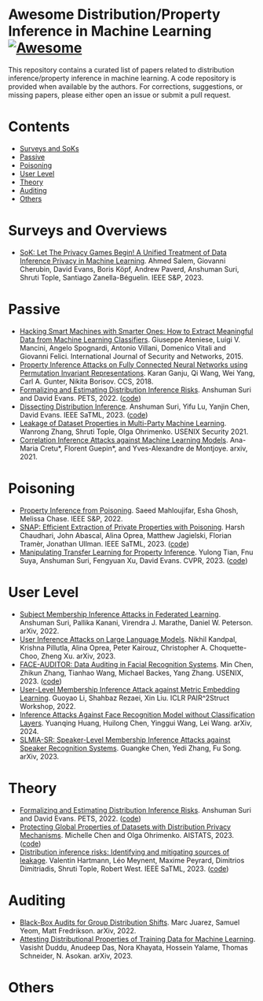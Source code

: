 # Awesome Distribution/Property Inference in Machine Learning  [![Awesome](https://awesome.re/badge.svg)](https://awesome.re)
This repository contains a curated list of papers related to distribution inference/property inference in machine learning. A code repository is provided when available by the authors. For corrections, suggestions, or missing papers, please either open an issue or submit a pull request.

# Contents
- [Surveys and SoKs](#surveys-and-overviews)
- [Passive](#passive)
- [Poisoning](#poisoning)
- [User Level](#user-level)
- [Theory](#theory)
- [Auditing](#auditing)
- [Others](#others)

# Surveys and Overviews
- [SoK: Let The Privacy Games Begin! A Unified Treatment of Data Inference Privacy in Machine Learning](https://ieeexplore.ieee.org/abstract/document/10179281). Ahmed Salem, Giovanni Cherubin, David Evans, Boris Köpf, Andrew Paverd, Anshuman Suri, Shruti Tople, Santiago Zanella-Béguelin. IEEE S&P, 2023.

# Passive
- [Hacking Smart Machines with Smarter Ones: How to Extract Meaningful Data from Machine Learning Classifiers](https://www.inderscienceonline.com/doi/abs/10.1504/IJSN.2015.071829). Giuseppe Ateniese, Luigi V. Mancini, Angelo Spognardi, Antonio Villani, Domenico Vitali and Giovanni Felici. International Journal of Security and Networks, 2015.
- [Property Inference Attacks on Fully Connected Neural Networks using Permutation Invariant Representations](https://dl.acm.org/doi/abs/10.1145/3243734.3243834). Karan Ganju, Qi Wang, Wei Yang, Carl A. Gunter, Nikita Borisov. CCS, 2018.
- [Formalizing and Estimating Distribution Inference Risks](https://petsymposium.org/2022/files/papers/issue4/popets-2022-0121.pdf). Anshuman Suri and David Evans. PETS, 2022. ([code](https://github.com/iamgroot42/FormEstDistRisks))
- [Dissecting Distribution Inference](https://ieeexplore.ieee.org/abstract/document/10136142). Anshuman Suri, Yifu Lu, Yanjin Chen, David Evans. IEEE SaTML, 2023. ([code](https://github.com/iamgroot42/dissecting_dist_inf))
- [Leakage of Dataset Properties in Multi-Party Machine Learning](https://www.usenix.org/system/files/sec21-zhang-wanrong.pdf). Wanrong Zhang, Shruti Tople, Olga Ohrimenko. USENIX Security 2021.
- [Correlation Inference Attacks against Machine Learning Models](https://arxiv.org/abs/2112.08806). Ana-Maria Cretu*, Florent Guepin*, and Yves-Alexandre de Montjoye. arxiv, 2021. 

# Poisoning
- [Property Inference from Poisoning](https://ieeexplore.ieee.org/abstract/document/9833623). Saeed Mahloujifar, Esha Ghosh, Melissa Chase. IEEE S&P, 2022.
- [SNAP: Efficient Extraction of Private Properties with Poisoning](https://ieeexplore.ieee.org/abstract/document/10179334). Harsh Chaudhari, John Abascal, Alina Oprea, Matthew Jagielski, Florian Tramèr, Jonathan Ullman. IEEE SaTML, 2023. ([code](https://github.com/johnmath/snap-sp23))
- [Manipulating Transfer Learning for Property Inference](https://openaccess.thecvf.com/content/CVPR2023/html/Tian_Manipulating_Transfer_Learning_for_Property_Inference_CVPR_2023_paper.html). Yulong Tian, Fnu Suya, Anshuman Suri, Fengyuan Xu, David Evans. CVPR, 2023. ([code](https://github.com/yulongt23/Transfer-Inference))

# User Level

- [Subject Membership Inference Attacks in Federated Learning](https://arxiv.org/abs/2206.03317). Anshuman Suri, Pallika Kanani, Virendra J. Marathe, Daniel W. Peterson. arXiv, 2022. 
- [User Inference Attacks on Large Language Models](https://arxiv.org/abs/2310.09266). Nikhil Kandpal, Krishna Pillutla, Alina Oprea, Peter Kairouz, Christopher A. Choquette-Choo, Zheng Xu. arXiv, 2023.
- [FACE-AUDITOR: Data Auditing in Facial Recognition Systems](https://www.usenix.org/conference/usenixsecurity23/presentation/chen-min). Min Chen, Zhikun Zhang, Tianhao Wang, Michael Backes, Yang Zhang. USENIX, 2023. ([code](https://github.com/minChen00/Face-Auditor/))
- [User-Level Membership Inference Attack against Metric Embedding Learning](https://arxiv.org/abs/2203.02077). Guoyao Li, Shahbaz Rezaei, Xin Liu. ICLR PAIR^2Struct Workshop, 2022.
- [Inference Attacks Against Face Recognition Model without Classification Layers](https://arxiv.org/abs/2401.13719). Yuanqing Huang, Huilong Chen, Yinggui Wang, Lei Wang. arXiv, 2024.
- [SLMIA-SR: Speaker-Level Membership Inference Attacks against Speaker Recognition Systems](https://arxiv.org/abs/2309.07983). Guangke Chen, Yedi Zhang, Fu Song. arXiv, 2023.

# Theory
- [Formalizing and Estimating Distribution Inference Risks](https://petsymposium.org/2022/files/papers/issue4/popets-2022-0121.pdf). Anshuman Suri and David Evans. PETS, 2022. ([code](https://github.com/iamgroot42/FormEstDistRisks))
- [Protecting Global Properties of Datasets with Distribution Privacy Mechanisms](https://proceedings.mlr.press/v206/chen23f.html). Michelle Chen and Olga Ohrimenko. AISTATS, 2023. ([code](https://github.com/mgcsls/mechanisms-global-properties))
- [Distribution inference risks: Identifying and mitigating sources of leakage](https://ieeexplore.ieee.org/abstract/document/10136150). Valentin Hartmann, Léo Meynent, Maxime Peyrard, Dimitrios Dimitriadis, Shruti Tople, Robert West. IEEE SaTML, 2023. ([code](https://github.com/epfl-dlab/distribution-inference-risks))

# Auditing
- [Black-Box Audits for Group Distribution Shifts](https://arxiv.org/abs/2209.03620). Marc Juarez, Samuel Yeom, Matt Fredrikson. arXiv, 2022. 
- [Attesting Distributional Properties of Training Data for Machine Learning](https://arxiv.org/abs/2308.09552). Vasisht Duddu, Anudeep Das, Nora Khayata, Hossein Yalame, Thomas Schneider, N. Asokan. arXiv, 2023. 

# Others
